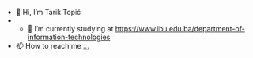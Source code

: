 - 👋 Hi, I’m Tarik Topić
- - 🌱 I’m currently studying at https://www.ibu.edu.ba/department-of-information-technologies
- 📫 How to reach me [...](https://www.linkedin.com/in/tarik-topi%C4%87-65a72a26b/)

<!---
t0pa/t0pa is a ✨ special ✨ repository because its `README.md` (this file) appears on your GitHub profile.
You can click the Preview link to take a look at your changes.
--->
